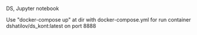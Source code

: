 DS, Jupyter notebook

Use "docker-compose up" at dir with docker-compose.yml for run container dshatilov/ds_kont:latest on port 8888
